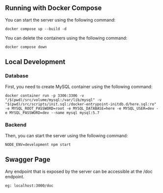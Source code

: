 ## Running with Docker Compose  
You can start the server using the following command:    
```  
docker compose up --build -d
```  

You can delete the containers using the following command:  
```  
docker compose down  
```

## Local Development
### Database   
First, you need to create MySQL container using the following command:  

```  
docker container run -p 3306:3306 -v "/$(pwd)/src/volume/mysql:/var/lib/mysql" -v "$(pwd)/src/scripts/init.sql:/docker-entrypoint-initdb.d/here.sql:ro" -e MYSQL_ROOT_PASSWORD=root -e MYSQL_DATABASE=here -e MYSQL_USER=dev -e MYSQL_PASSWORD=dev --name mysql mysql:5.7
```  
### Backend  
Then, you can start the server using the following command:  

```  
NODE_ENV=development npm start
```  

## Swagger Page   
Any endpoint that is exposed by the server can be accessible at the /doc endpoint.  
```  
eg: localhost:3000/doc  
```  
